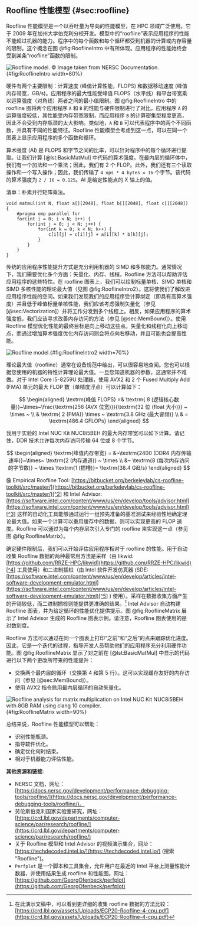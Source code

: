 ## Roofline 性能模型 {#sec:roofline}

Roofline 性能模型是一个以吞吐量为导向的性能模型，在 HPC 领域广泛使用。它于 2009 年在加州大学伯克利分校开发。模型中的“roofline”表示应用程序的性能不能超过机器的能力。程序中的每个函数和每个循环都受到机器的计算或内存容量的限制。这个概念在图 @fig:RooflineIntro 中有所体现。应用程序的性能始终会受到某条“roofline”函数的限制。

![Roofline model. *© Image taken from [NERSC Documentation](https://docs.nersc.gov/development/performance-debugging-tools/roofline/#arithmetic-intensity-ai-and-achieved-performance-flops-for-application-characterization).*](https://raw.githubusercontent.com/dendibakh/perf-book/main/img/perf-analysis/Roofline-intro.png){#fig:RooflineIntro width=80%}

硬件有两个主要限制：计算速度 (峰值计算性能，FLOPS) 和数据移动速度 (峰值内存带宽，GB/s)。应用程序的最大性能受峰值 FLOPS（水平线）和平台带宽乘以运算强度（对角线）两者之间的最小值限制。图 @fig:RooflineIntro 中的 roofline 图将两个应用程序 `A` 和 `B` 的性能与硬件限制进行了对比。应用程序 `A` 的运算强度较低，其性能受内存带宽限制，而应用程序 `B` 的计算密集型程度更高，因此不会受到内存瓶颈的太大影响。类似地，`A` 和 `B` 可以代表程序中的两个不同函数，并具有不同的性能特征。Roofline 性能模型会考虑到这一点，可以在同一个图表上显示应用程序的多个函数和循环。

算术强度 (AI) 是 FLOPS 和字节之间的比率，可以针对程序中的每个循环进行提取。让我们计算 [@lst:BasicMatMul] 中代码的算术强度。在最内层的循环体中，我们有一个加法和一个乘法；因此，我们有 2 个 FLOP。此外，我们还有三个读取操作和一个写入操作；因此，我们传输了 `4 ops * 4 bytes = 16` 个字节。该代码的算术强度为 `2 / 16 = 0.125`。AI 是给定性能点的 X 轴上的值。

清单：朴素并行矩阵乘法。
~~~~ {#lst:BasicMatMul .cpp .numberLines}
void matmul(int N, float a[][2048], float b[][2048], float c[][2048]) {
    #pragma omp parallel for
    for(int i = 0; i < N; i++) {
        for(int j = 0; j < N; j++) {
            for(int k = 0; k < N; k++) {
                c[i][j] = c[i][j] + a[i][k] * b[k][j];
            }
        }
    }
}
~~~~~~~~~~~~~~~~~~~~~~~~~~~~~~~~~~~~~~~~~~~~~~~~~

传统的应用程序性能提升方式是充分利用机器的 SIMD 和多核能力。通常情况下，我们需要优化多个方面：矢量化、内存、线程。Roofline 方法可以帮助评估应用程序的这些特性。在 roofline 图表上，我们可以绘制标量单核、SIMD 单核和 SIMD 多核性能的理论最大值（见图 @fig:RooflineIntro2）。这将使我们了解改进应用程序性能的空间。如果我们发现我们的应用程序受计算绑定（即具有高算术强度）并且低于峰值标量单核性能，我们应该考虑强制矢量化（参见 [@sec:Vectorization]）并将工作分发到多个线程上。相反，如果应用程序的算术强度低，我们应该寻求改善内存访问的方法（参见 [@sec:MemBound]）。使用 Roofline 模型优化性能的最终目标是向上移动这些点。矢量化和线程化向上移动点，而通过增加算术强度优化内存访问则会将点向右移动，并且可能也会提高性能。

![Roofline model.](https://raw.githubusercontent.com/dendibakh/perf-book/main/img/perf-analysis/Roofline-intro2.jpg){#fig:RooflineIntro2 width=70%}

理论最大值（roofline）通常在设备规范中给出，可以很容易地查阅。您也可以根据您使用的机器的特性计算理论最大值。一旦您知道机器的参数，这通常并不难做。对于 Intel Core i5-8259U 处理器，使用 AVX2 和 2 个 Fused Multiply Add (FMA) 单元的最大 FLOP 数（单精度浮点）可以计算如下：

$$
\begin{aligned}
\textrm{峰值 FLOPS} =& \textrm{ 8 (逻辑核心数量)}~\times~\frac{\textrm{256 (AVX 位宽)}}{\textrm{32 位 (float 大小)}} ~ \times ~ \\
& \textrm{ 2 (FMA)} \times ~ \textrm{3.8 GHz (最大睿频)} \\
& = \textrm{486.4 GFLOPs}
\end{aligned}
$$

我用于实验的 Intel NUC Kit NUC8i5BEH 的最大内存带宽可以如下计算。请记住，DDR 技术允许每次内存访问传输 64 位或 8 个字节。

$$
\begin{aligned}
\textrm{峰值内存带宽} = &~\textrm{2400 (DDR4 内存传输速率)}~\times~ \textrm{2 (内存通道)} ~ \times \\ &~ \textrm{8 (每次内存访问的字节数)} ~ \times \textrm{1 (插槽)}= \textrm{38.4 GiB/s}
\end{aligned}
$$

像 Empirical Roofline Tool: [https://bitbucket.org/berkeleylab/cs-roofline-toolkit/src/master/](https://bitbucket.org/berkeleylab/cs-roofline-toolkit/src/master/)[^2] 和 Intel Advisor: [https://software.intel.com/content/www/us/en/develop/tools/advisor.html](https://software.intel.com/content/www/us/en/develop/tools/advisor.html)[^3] 这样的自动化工具能够通过运行一组预先准备的基准测试来经验性地确定理论最大值。如果一个计算可以重用缓存中的数据，则可以实现更高的 FLOP 速度。Roofline 可以通过为每个内存层次引入专门的 roofline 来实现这一点（参见图 @fig:RooflineMatrix）。

确定硬件限制后，我们可以开始评估应用程序相对于 roofline 的性能。用于自动收集 Roofline 数据的两种最常用方法是采样（由 likwid: [https://github.com/RRZE-HPC/likwid](https://github.com/RRZE-HPC/likwid)[^4] 工具使用）和二进制插桩（由 Intel 软件开发仿真器 (SDE: [https://software.intel.com/content/www/us/en/develop/articles/intel-software-development-emulator.html](https://software.intel.com/content/www/us/en/develop/articles/intel-software-development-emulator.html)[^5] ) 使用）。采样在数据收集方面产生的开销较低，而二进制插桩则能提供更准确的结果。[^6] Intel Advisor 自动构建 Roofline 图表，并为给定循环的性能优化提供提示。图 @fig:RooflineMatrix 展示了 Intel Advisor 生成的 Roofline 图表示例。请注意，Roofline 图表使用的是对数刻度。

Roofline 方法可以通过在同一个图表上打印“之前”和“之后”的点来跟踪优化进度。因此，它是一个迭代的过程，指导开发人员帮助他们的应用程序充分利用硬件功能。图 @fig:RooflineMatrix 显示了对之前在 [@lst:BasicMatMul] 中显示的代码进行以下两个更改所带来的性能提升：

* 交换两个最内层的循环（交换第 4 和第 5 行）。这可以实现缓存友好的内存访问（参见 [@sec:MemBound]）。
* 使用 AVX2 指令启用最内层循环的自动矢量化。

![Roofline analysis for matrix multiplication on Intel NUC Kit NUC8i5BEH with 8GB RAM using clang 10 compiler.](https://raw.githubusercontent.com/dendibakh/perf-book/main/img/perf-analysis/roofline_matrix.png){#fig:RooflineMatrix width=90%}

总结来说，Roofline 性能模型可以帮助：

* 识别性能瓶颈。
* 指导软件优化。
* 确定优化何时结束。
* 相对于机器能力评估性能。

**其他资源和链接**:

* NERSC 文档，网址： [https://docs.nersc.gov/development/performance-debugging-tools/roofline/](https://docs.nersc.gov/development/performance-debugging-tools/roofline/)。
* 劳伦斯伯克利国家实验室研究，网址： [https://crd.lbl.gov/departments/computer-science/par/research/roofline/](https://crd.lbl.gov/departments/computer-science/par/research/roofline/)
* 关于 Roofline 模型和 Intel Advisor 的视频演示集合，网址： [https://techdecoded.intel.io/](https://techdecoded.intel.io/) (搜索 "Roofline")。
* `Perfplot` 是一个脚本和工具集合，允许用户在最近的 Intel 平台上测量性能计数器，并使用结果生成 roofline 和性能图。网址： [https://github.com/GeorgOfenbeck/perfplot](https://github.com/GeorgOfenbeck/perfplot)

[^2]: Empirical Roofline Tool - [https://bitbucket.org/berkeleylab/cs-roofline-toolkit/src/master/](https://bitbucket.org/berkeleylab/cs-roofline-toolkit/src/master/).
[^3]: Intel Advisor - [https://software.intel.com/content/www/us/en/develop/tools/advisor.html](https://software.intel.com/content/www/us/en/develop/tools/advisor.html).
[^4]: Likwid - [https://github.com/RRZE-HPC/likwid](https://github.com/RRZE-HPC/likwid).
[^5]: Intel SDE - [https://software.intel.com/content/www/us/en/develop/articles/intel-software-development-emulator.html](https://software.intel.com/content/www/us/en/develop/articles/intel-software-development-emulator.html).
[^6]: 在此演示文稿中，可以看到更详细的收集 roofline 数据的方法比较：[https://crd.lbl.gov/assets/Uploads/ECP20-Roofline-4-cpu.pdf](https://crd.lbl.gov/assets/Uploads/ECP20-Roofline-4-cpu.pdf)


